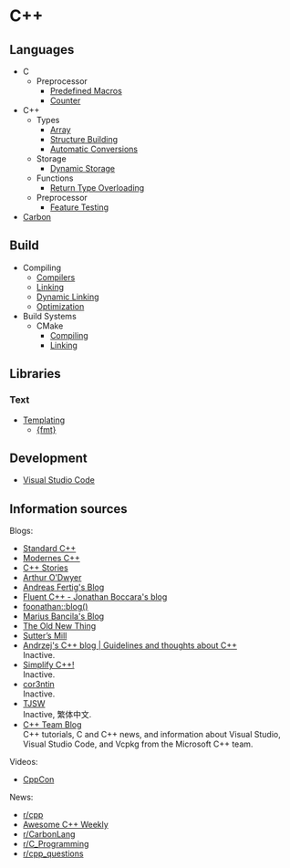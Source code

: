 # C++
## Languages
- C
  - Preprocessor
    - [Predefined Macros](Languages/C/Preprocessor/Predefined%20Macros.md)
    - [Counter](Languages/C/Preprocessor/Counter.md)
- C++
  - Types
    - [Array](Languages/C++/Types/Array.md)
    - [Structure Building](Languages/C++/Types/Structure%20Building.md)
    - [Automatic Conversions](Languages/C++/Types/Automatic%20Conversions.md)
  - Storage
    - [Dynamic Storage](Languages/C++/Storage/Dynamic%20Storage.md)
  - Functions
    - [Return Type Overloading](Languages/C++/Functions/Return%20Type%20Overloading.md)
  - Preprocessor
    - [Feature Testing](Languages/C++/Preprocessor/Feature%20Testing.md)
- [Carbon](Languages/Carbon/README.md)

## Build
- Compiling
  - [Compilers](Build/Compiling/Compilers.md)
  - [Linking](Build/Compiling/Linking.md)
  - [Dynamic Linking](Build/Compiling/Dynamic%20Linking.md)
  - [Optimization](Build/Compiling/Optimization.md)
- Build Systems
  - CMake
    - [Compiling](Build/Build%20Systems/CMake/Compiling.md)
    - [Linking](Build/Build%20Systems/CMake/Linking.md)

## Libraries
### Text
- [Templating](Libraries/Text/Templating/README.md)
  - [{fmt}](Libraries/Text/Templating/{fmt}.md)

## Development
- [Visual Studio Code](Development/Visual%20Studio%20Code.md)

## Information sources
Blogs:
- [Standard C++](https://isocpp.org/)
- [Modernes C++](http://www.modernescpp.com/)
- [C++ Stories](https://www.cppstories.com/)
- [Arthur O’Dwyer](https://quuxplusone.github.io/blog/)
- [Andreas Fertig's Blog](https://andreasfertig.blog/)
- [Fluent C++ - Jonathan Boccara's blog](https://www.fluentcpp.com/)
- [foonathan::​blog()](https://www.foonathan.net/)
- [Marius Bancila's Blog](https://mariusbancila.ro/blog/)
- [The Old New Thing](https://devblogs.microsoft.com/oldnewthing/)
- [Sutter’s Mill](https://herbsutter.com/)
- [Andrzej's C++ blog | Guidelines and thoughts about C++](https://akrzemi1.wordpress.com/)  
  Inactive.
- [Simplify C++!](https://arne-mertz.de/)  
  Inactive.
- [cor3ntin](https://cor3ntin.github.io/)  
  Inactive.
- [TJSW](https://tjsw.medium.com/)  
  Inactive, 繁体中文.
- [C++ Team Blog](https://devblogs.microsoft.com/cppblog/)  
  C++ tutorials, C and C++ news, and information about Visual Studio, Visual Studio Code, and Vcpkg from the Microsoft C++ team.

Videos:
- [CppCon](https://www.youtube.com/channel/UCMlGfpWw-RUdWX_JbLCukXg)

News:
- [r/cpp](https://www.reddit.com/r/cpp/)
- [Awesome C++ Weekly](https://cpp.libhunt.com/newsletter)
- [r/CarbonLang](https://www.reddit.com/r/CarbonLang/)
- [r/C_Programming](https://www.reddit.com/r/C_Programming/)
- [r/cpp_questions](https://www.reddit.com/r/cpp_questions/)